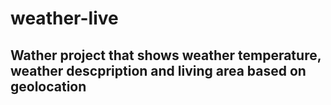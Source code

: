 

# weather-live

## Wather project that shows weather temperature, weather descpription and living area based on geolocation
